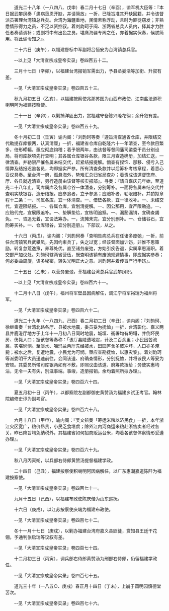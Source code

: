 <!-- { "loadSidebar": true } -->
　　道光二十八年（一八四八、戊申）春二月十七日（辛酉），谕军机大臣等：『本日据武攀凤奏「患病垦恩开缺，并请简放」一折，已降旨准其开缺回籍，并令该督派员署理台湾镇总兵矣。台湾为海疆重地，民情素称浮动，且时为匪徒窃发；非熟悉情形得力之员，不足以资控驭。着刘韵珂于闽、浙两省总兵人员内，择其才力胜任者奏请调补；或副将中有出色之员，堪膺海疆专阃之任，亦着据实保奏，候朕简用。将此谕令知之』。

　　二十六日（庚午），以福建督标中军副将吕恒安为台湾镇总兵官。

　　--以上见「大清宣宗成皇帝实录」卷四百五十二。

　　三月十七日（辛卯），以福建台湾报销军需出力，予县丞娄浩等加衔、升叙有差。

　　--见「大清宣宗成皇帝实录」卷四百五十三。

　　秋九月初五日（乙亥），以福建按察使兆那苏图为山西布政使、江南盐法道积喇明阿为福建按察使。

　　二十一日（辛卯），以剿捕洋匪出力，赏福建守备陈兴隆花翎；余升叙有差。

　　--见「大清宣宗成皇帝实录」卷四百五十九。

　　冬十月初二日（壬寅）谕内阁：『刘韵珂等奏「遵旨清查通省仓库，并限结交代勒提存库银两，认真清厘」一折，福建省仓库自乾隆六十一年清查，至今款目繁多，倍形轇轕，亟应彻底钩稽；着予限两年，由该督等督同藩司遴委干员分别设局，将司库款项先行查明；其各属仓库银谷各款，限三月查造确册，加结汇送，一律清查。并勒限严催各属未结交代，赶紧结报提解。倘查有捏饰、那移、侵亏入己情弊及结报迟逾各员，均即据实严参。所有清查条款并以后筹补考核章程，着悉心妥议具奏。至台湾一府，孤悬海外，势难汇总归省局查办；着责成该道督饬府、厅、各县就近清查，另行造册由该督等核实报部』。寻奏：『请自嘉庆元年始，至道光二十八年止，司库属库及各属仓谷一体清查，分别筹补。一面将各属未结交代并查明实缺银谷，造册结报。应参追者，立予参追；应赔补者，勒限赔补。并酌拟章程十二条：一、司属各库，宜一体清查。一、借垫各款，宜一律收补。一、未结交代，宜遵限结报。一、各属仓库，宜划清提解。一、因公那用，宜严限勒追。一、应赔代完，宜展限追补。一、垫解垫给，宜核明追抵。一、漏豁漏销，宜确查蠲免。一、咨追无着，宜设法筹办。一，流摊未完，宜分别删补。一、仓储谷石，宜酌筹买补。一、仓库银谷，宜分别造册』。下部议，从之。

　　十六日（丙戊），谕内阁：『刘韵珂奏「查明告病总兵在任诸多废弛」一折，前任台湾镇官兵武攀凤，先因约束兵丁，失之过宽；经该督面加训饬，非惟不思策励，转复怠荒逸豫，养尊处优。直至诸务废弛，方始引疾告退，实属辜恩溺职。着交部严加议处。刘韵珂辖两省营伍，既查明该镇有废弛规避情事，即应据实参奏；何必委曲周旋，语多秘密，转失光明正大之意。刘韵珂并着传旨严行申饬』。

　　二十五日（乙未），以营务废弛，革福建台湾总兵官武攀凤职。

　　--以上见「大清宣宗成皇帝实录」卷四百六十一。

　　十二月十八日（戊午），福州将军壁昌因病解任，调江宁将军裕瑞为福州将军。

　　--见「大清宣宗成皇帝实录」卷四百六十二。

　　道光二十九年（一八四九、己酉）春二月初二日（辛丑），谕内阁：『刘韵珂、徐继畬奏「台湾北路各厅、县被水地震，委员妥为抚恤」一折，台湾彰化、嘉义两县并鹿港厅地方于上年十一月初八日同时地震，城垣、衙署均有坍塌，并倒坏民房、伤毙人口；据该督等奏称：「该厅县陡遭地震，计及二百余里；小民困苦流离，实堪悯恻。至淡水、噶玛兰两厅先经被水，田园庐舍多彼冲坏，人口亦多淹毙；被水之后，复遭地震，小民尤为可悯。亟应查勘抚恤，以惠灾黎」。着刘韵珂等派委明干大员迅速前往，会同该道、府确查情形，分别抚恤，并将该民人等妥为安顿。其委员所带司库银两如有不敷，即照议由该道、府筹款拨给；务使实惠均沾，无令一夫有失，别滋事端。事竣，造册报销。余均着照所拟办理』。

　　--见「大清宣宗成皇帝实录」卷四百六十四。

　　夏五月初十日（丙午），以都察院左副都御史黄赞汤为福建乡试正考官。翰林院编修史谆为副考官。

　　--见「大清宣宗成皇帝实录」卷四百六十八。

　　六月十八日（甲申），谕内阁：『吴文镕奏「筹运米粮以济民食」一折，本年浙江灾区宽广，粮价昂贵，小民乏食堪虞；除外江内河商运米粮赴浙售卖者经过各关，昨已降旨均免纳税外，其福建省如何招商贩运台米，均着各该督体察情形妥遵办理』。

　　--见「大清宣宗成皇帝实录」卷四百六十九。

　　秋八月丙寅朔，以兵部右侍郎黄赞汤提督福建学政。

　　二十四日（己丑），福建按察使积喇明阿因病解任，以广东惠潮嘉道陈阡为福建按察使。

　　--见「大清宣宗成皇帝实录」卷四百七十一。

　　九月十五日（己酉），以福建布政使陈庆偕为山东巡抚。

　　十六日（庚戌），以江苏按察使庆端为福建布政使。

　　--见「大清宣宗成皇帝实录」卷四百七十二。

　　冬十一月十七日（庚戌），以剿办福建台湾府嘉义县匪徒，赏知县王廷干花翎，予通判张启瑞等议叙有差。

　　--见「大清宣宗成皇帝实录」卷四百七十四。

　　十二月初三日（丙寅），调兵部右侍郎黄赞汤为刑部右侍郎，仍留福建学政任。

　　--见「大清宣宗成皇帝实录」卷四百七十五。

　　道光三十年（一八五○、庚戌）春正月十四日（丁未），上崩于圆明园慎德堂苫次。

　　--见「大清宣宗成皇帝实录」卷四百七十六。  
　
